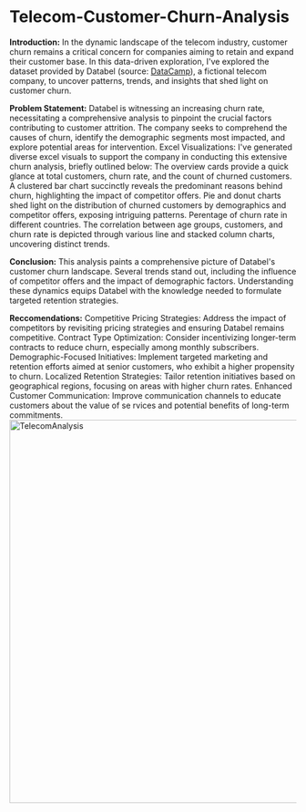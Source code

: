 # Telecom-Customer-Churn-Analysis
**Introduction:** In the dynamic landscape of the telecom industry, customer churn remains a critical concern for companies aiming to retain and expand their customer base. In this data-driven exploration, I've explored the dataset provided by Databel (source: [DataCamp](https://www.linkedin.com/school/datacampinc/)), a fictional telecom company, to uncover patterns, trends, and insights that shed light on customer churn.

**Problem Statement:** Databel is witnessing an increasing churn rate, necessitating a comprehensive analysis to pinpoint the crucial factors contributing to customer attrition. The company seeks to comprehend the causes of churn, identify the demographic segments most impacted, and explore potential areas for intervention.
Excel Visualizations: I've generated diverse excel visuals to support the company in conducting this extensive churn analysis, briefly outlined below:
The overview cards provide a quick glance at total customers, churn rate, and the count of churned customers. 
A clustered bar chart succinctly reveals the predominant reasons behind churn, highlighting the impact of competitor offers. 
Pie and donut charts shed light on the distribution of churned customers by demographics and competitor offers, exposing intriguing patterns. 
Perentage of churn rate in different countries.
The correlation between age groups, customers, and churn rate is depicted through various line and stacked column charts, uncovering distinct trends.

**Conclusion:** This analysis paints a comprehensive picture of Databel's customer churn landscape. Several trends stand out, including the influence of competitor offers and the impact of demographic factors. Understanding these dynamics equips Databel with the knowledge needed to formulate targeted retention strategies.

**Reccomendations:**
Competitive Pricing Strategies: Address the impact of competitors by revisiting pricing strategies and ensuring Databel remains competitive.
Contract Type Optimization: Consider incentivizing longer-term contracts to reduce churn, especially among monthly subscribers.
Demographic-Focused Initiatives: Implement targeted marketing and retention efforts aimed at senior customers, who exhibit a higher propensity to churn.
Localized Retention Strategies: Tailor retention initiatives based on geographical regions, focusing on areas with higher churn rates.
Enhanced Customer Communication: Improve communication channels to educate customers about the value of se
rvices and potential benefits of long-term commitments.
<img width="672" alt="TelecomAnalysis" src="https://github.com/NavyaMulagapaka/Telecom-Customer-Churn-Analysis/assets/44642080/7ba4f2d7-d2f5-4bd6-82ee-60097fc39cca">






